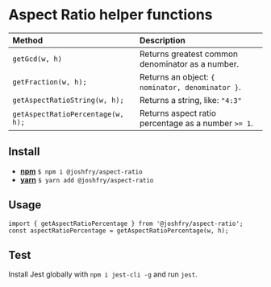 # Aspect Ratio helper functions

| Method | Description |
| :--- | :--- |
| `getGcd(w, h)` | Returns greatest common denominator as a number. |
| `getFraction(w, h);` | Returns an object: `{ nominator, denominator }`.
| `getAspectRatioString(w, h);` | Returns a string, like: `"4:3"` |
| `getAspectRatioPercentage(w, h);` | Returns aspect ratio percentage as a number `>= 1`. |

## Install

- **[npm](https://www.npmjs.com/package/@joshfry/aspect-ratio)** ```$ npm i @joshfry/aspect-ratio```
- **[yarn](https://yarnpkg.com/en/package/@joshfry/aspect-ratio)** ```$ yarn add @joshfry/aspect-ratio```

## Usage

```
import { getAspectRatioPercentage } from '@joshfry/aspect-ratio';
const aspectRatioPercentage = getAspectRatioPercentage(w, h);
```

## Test

Install Jest globally with `npm i jest-cli -g` and run `jest`.
